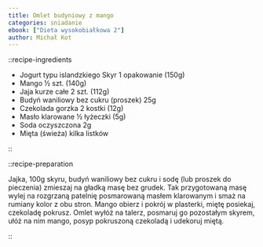 ```yaml
---
title: Omlet budyniowy z mango
categories: sniadanie
ebook: ["Dieta wysokobiałkowa 2"]
author: Michał Kot
---
```


::recipe-ingredients

- Jogurt typu islandzkiego Skyr 1 opakowanie (150g)
- Mango ½ szt. (140g)
- Jaja kurze całe 2 szt. (112g)
- Budyń waniliowy bez cukru (proszek) 25g
- Czekolada gorzka 2 kostki (12g)
- Masło klarowane ½ łyżeczki (5g)
- Soda oczyszczona 2g
- Mięta (świeża) kilka listków

::

::recipe-preparation

Jajka, 100g skyru, budyń waniliowy bez cukru i sodę (lub proszek do pieczenia) zmieszaj na gładką masę bez grudek. Tak przygotowaną masę wylej na rozgrzaną patelnię posmarowaną masłem klarowanym i smaż na rumiany kolor z obu stron. Mango obierz i pokrój w plasterki, miętę posiekaj, czekoladę pokrusz. Omlet wyłóż na talerz, posmaruj go pozostałym skyrem, ułóż na nim mango, posyp pokruszoną czekoladą i udekoruj miętą.

::